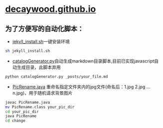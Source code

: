 # [decaywood.github.io](http://decaywood.github.io/)

## 为了方便写的自动化脚本：

* [jekyll_install.sh](https://github.com/decaywood/decaywood.github.io/blob/master/shell/jekyll_install.sh)一键安装环境

```bash
sh jekyll_install.sh
```

* [catalogGenerator.py](https://github.com/decaywood/decaywood.github.io/blob/master/shell/catalogGenerator.py)自动生成markdown目录脚本,目前已实现javascript自动生成目录，此脚本弃用

```bash
python catalogGenerator.py _posts/your_file.md
```
* [PicRename.java](https://github.com/decaywood/decaywood.github.io/blob/master/shell/PicRename.java) 重命名指定文件夹内的jpg文件(命名后：1.jpg 2.jpg ... n.jpg)，用于随机请求背景图片

```bash
javac PicRename.java
mv PicRename.class your_pic_dir
cd your_pic_dir
java PicRename
cd change
```
